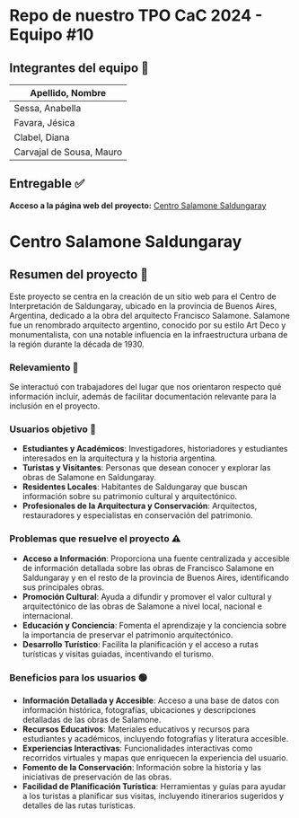 # Repo de nuestro TPO CaC 2024 - Equipo #10

## Integrantes del equipo :construction: 

| **Apellido, Nombre** |
| -------------------- |
| Sessa, Anabella |
| Favara, Jésica |
| Clabel, Diana |
| Carvajal de Sousa, Mauro |

## Entregable :white_check_mark:
**Acceso a la página web del proyecto:**
<a href="https://maurocarvajaldesousa.github.io/tpo_cac_c24163_equipo10/" target="_blank">Centro Salamone Saldungaray</a>


# Centro Salamone Saldungaray

## Resumen del proyecto :rocket:

Este proyecto se centra en la creación de un sitio web para el Centro de Interpretación de Saldungaray, ubicado en la provincia de Buenos Aires, Argentina, dedicado a la obra del arquitecto Francisco Salamone. Salamone fue un renombrado arquitecto argentino, conocido por su estilo Art Deco y monumentalista, con una notable influencia en la infraestructura urbana de la región durante la década de 1930.

### Relevamiento :speech_balloon: 

Se interactuó con trabajadores del lugar que nos orientaron respecto qué información incluir, además de facilitar documentación relevante para la inclusión en el proyecto.

### Usuarios objetivo :dart: 

- **Estudiantes y Académicos**: Investigadores, historiadores y estudiantes interesados en la arquitectura y la historia argentina.
- **Turistas y Visitantes**: Personas que desean conocer y explorar las obras de Salamone en Saldungaray.
- **Residentes Locales**: Habitantes de Saldungaray que buscan información sobre su patrimonio cultural y arquitectónico.
- **Profesionales de la Arquitectura y Conservación**: Arquitectos, restauradores y especialistas en conservación del patrimonio.

### Problemas que resuelve el proyecto ⚠️  

- **Acceso a Información**: Proporciona una fuente centralizada y accesible de información detallada sobre las obras de Francisco Salamone en Saldungaray y en el resto de la provincia de Buenos Aires, identificando sus principales obras.
- **Promoción Cultural**: Ayuda a difundir y promover el valor cultural y arquitectónico de las obras de Salamone a nivel local, nacional e internacional.
- **Educación y Conciencia**: Fomenta el aprendizaje y la conciencia sobre la importancia de preservar el patrimonio arquitectónico.
- **Desarrollo Turístico**: Facilita la planificación y el acceso a rutas turísticas y visitas guiadas, incentivando el turismo.

### Beneficios para los usuarios 🟢

- **Información Detallada y Accesible**: Acceso a una base de datos con información histórica, fotografías, ubicaciones y descripciones detalladas de las obras de Salamone.
- **Recursos Educativos**: Materiales educativos y recursos para estudiantes y académicos, incluyendo fotografías y literatura accesible.
- **Experiencias Interactivas**: Funcionalidades interactivas como recorridos virtuales y mapas que enriquecen la experiencia del usuario.
- **Fomento de la Conservación**: Información sobre la historia y las iniciativas de preservación de las obras.
- **Facilidad de Planificación Turística**: Herramientas y guías para ayudar a los turistas a planificar sus visitas, incluyendo itinerarios sugeridos y detalles de las rutas turísticas.
